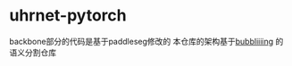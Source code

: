 # uhrnet-pytorch
backbone部分的代码是基于paddleseg修改的
本仓库的架构基于[bubbliiiing](https://github.com/bubbliiiing) 的语义分割仓库
